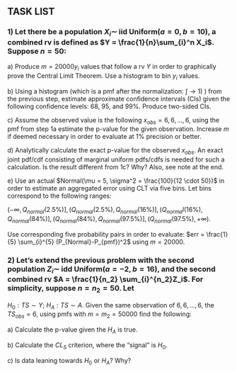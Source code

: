 ## TASK LIST

### 1) Let there be a population $X_i \sim$ iid Uniform($a=0, b=10$), a combined rv is defined as $Y = \frac{1}{n}\sum_{i}^n X_i$. Suppose $n=50$:

a) Produce $m = 20000 y_i$ values that follow a rv $Y$ in order to graphically prove the Central Limit Theorem. Use a histogram to bin $y_i$ values.

b) Using a histogram (which is a pmf after the normalization: $\int \rightarrow 1$) ) from the previous step, estimate approximate confidence intervals (CIs) given the following confidence levels: 68, 95, and 99%. Produce two-sided CIs.

c) Assume the observed value is the following $x_{obs} = {6,6, ..., 6}$,  using the pmf from step 1a estimate the p-value for the given observation. Increase $m$ if deemed necessary in order to evaluate at 1% precision or better.

d) Analytically calculate the exact p-value for the observed $x_{obs}$. An exact joint pdf/cdf consisting of marginal uniform pdfs/cdfs is needed for such a calculation. Is the result different from 1c? Why? Also, see note at the end.

e) Use an actual $Normal(\mu = 5, \sigma^2 = \frac{100}{12 \cdot 50})$ in order to estimate an aggregated error using CLT via five bins. Let bins correspond to the following ranges:

$(-\infty, Q_{normal}(2.5\%)], (Q_{normal}(2.5\%), Q_{normal}(16\%)], (Q_{norma}l(16\%), Q_{normal}(84\%)], (Q_{normal}(84\%), Q_{normal}(97.5\%)], (Q_{normal}(97.5\%), +\infty)$.

Use corresponding five probability pairs in order to evaluate:  $err = \frac{1}{5} \sum_{i}^{5} (P_{Normal}-P_{pmf})^2$ using $m = 20000$.


### 2) Let’s extend the previous problem with the second population $Z_i \sim$ idd Uniform($a=-2, b=16$), and the second combined rv $A = \frac{1}{n_2} \sum_{i}^{n_2}Z_i$. For simplicity, suppose $n = n_2 = 50$. Let 
$H_0: TS \sim Y$;
$H_A: TS \sim A$.
Given the same observation of ${6,6, ...,6}$, the $TS_{obs} = 6$, using pmfs with $m = m_2 = 50000$ find the following:

a) Calculate the p-value given the $H_A$ is true.

b) Calculate the $CL_S$ criterion, where the “signal” is $H_0$.

c) Is data leaning towards $H_0$ or $H_A$? Why?

